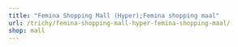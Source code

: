 ```yaml
---
title: "Femina Shopping Mall (Hyper);Femina shopping maal"
url: /trichy/femina-shopping-mall-hyper-femina-shopping-maal/
shop: mall
---
```

